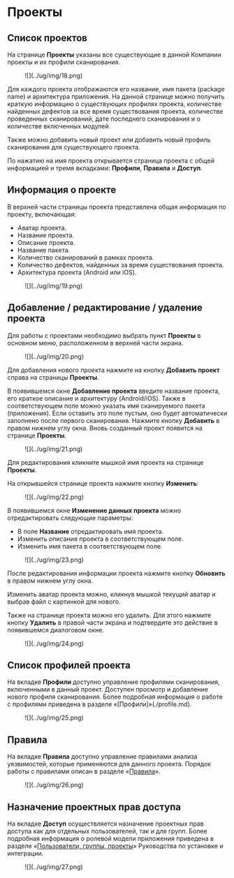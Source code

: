 # Проекты

## Список проектов

На странице **Проекты** указаны все существующие в данной Компании проекты и их профили сканирования.

<figure markdown>
![](../ug/img/18.png)
</figure>

Для каждого проекта отображаются его название, имя пакета (package name) и архитектура приложения. На данной странице можно получить краткую информацию о существующих профилях проекта, количестве найденных дефектов за все время существования проекта, количестве проведенных сканирований, дате последнего сканирования и о количестве включенных модулей. 

Также можно добавить новый проект или добавить новый профиль сканирования для существующего проекта.

По нажатию на имя проекта открывается страница проекта с общей информацией и тремя вкладками: **Профили**, **Правила** и **Доступ**.

## Информация о проекте

В верхней части страницы проекта представлена общая информация по проекту, включающая:

* Аватар проекта.
* Название проекта.
* Описание проекта.
* Название пакета.
* Количество сканирований в рамках проекта.
* Количество дефектов, найденных за время существования проекта.
* Архитектура проекта (Android или iOS).

<figure markdown>
![](../ug/img/19.png)
</figure>
  
## Добавление / редактирование / удаление проекта

Для работы с проектами необходимо выбрать пункт **Проекты** в основном меню, расположенном в верхней части экрана.

<figure markdown>
![](../ug/img/20.png)
</figure>
  
Для добавления нового проекта нажмите на кнопку **Добавить проект** справа на страницы **Проекты**.

В появившемся окне **Добавление проекта** введите название проекта, его краткое описание и архитектуру (Android/iOS). Также в соответствующем поле можно указать имя сканируемого пакета (приложения). Если оставить это поле пустым, оно будет автоматически заполнено после первого сканирования. Нажмите кнопку **Добавить** в правом нижнем углу окна. Вновь созданный проект появится на странице **Проекты**.

<figure markdown>
![](../ug/img/21.png)
</figure>
  
Для редактирования кликните мышкой имя проекта на странице **Проекты**.

На открывшейся странице проекта нажмите кнопку **Изменить**:

<figure markdown>
![](../ug/img/22.png)
</figure>
 
В появившемся окне **Изменение данных проекта** можно отредактировать следующие параметры:

* В поле **Название** отредактировать имя проекта.
* Изменить описание проекта в соответствующем поле.
* Изменить имя пакета в соответствующем поле.

<figure markdown>
![](../ug/img/23.png)
</figure>

После редактирования информации проекта нажмите кнопку **Обновить** в правом нижнем углу окна.

Изменить аватар проекта можно, кликнув мышкой текущий аватар и выбрав файл с картинкой для нового.

Также на странице проекта можно его удалить. Для этого нажмите кнопку **Удалить** в правой части экрана и подтвердите это действие в появившемся диалоговом окне.

<figure markdown>
![](../ug/img/24.png)
</figure>

## Список профилей проекта

На вкладке **Профили** доступно управление профилями сканирования, включенными в данный проект. Доступен просмотр и добавление нового профиля сканирования. Более подробная информация о работе с профилями приведена в разделе «[Профили]»(./profile.md).

<figure markdown>
![](../ug/img/25.png)
</figure>
  
## Правила

На вкладке **Правила** доступно управление правилами анализа уязвимостей, которые применяются для данного проекта. Порядок работы с правилами описан в разделе «[Правила](./pravila.md)».

<figure markdown>
![](../ug/img/26.png)
</figure>
 
## Назначение проектных прав доступа

На вкладке **Доступ** осуществляется назначение проектных прав доступа как для отдельных пользователей, так и для групп. Более подробная информация о ролевой модели приложения приведена в разделе «[Пользователи, группы, проекты](../ag/polzovateli.md   )» Руководства по установке и интеграции.

<figure markdown>
![](../ug/img/27.png)
</figure>